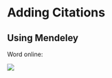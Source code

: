 # Adding Citations

## Using Mendeley

Word online:

![](Attachments%20-%20Word%20Document%20Tips/how%20to%20add%20citations%20to%20word%20online%20using%20mendeley.gif)


